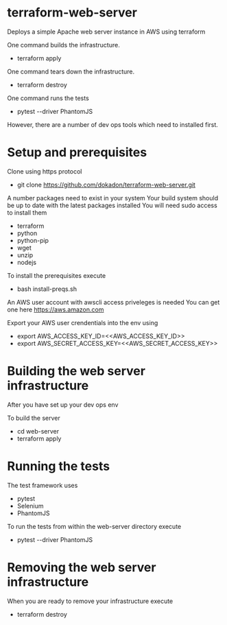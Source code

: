 # terraform-web-server
Deploys a simple Apache web server instance in AWS using terraform

One command builds the infrastructure.
* terraform apply

One command tears down the infrastructure.
* terraform destroy

One command runs the tests
* pytest --driver PhantomJS

However, there are a number of dev ops tools which need to installed first.

# Setup and prerequisites

Clone using https protocol
*  git clone https://github.com/dokadon/terraform-web-server.git

A number packages need to exist in your system
Your build system should be up to date with the latest packages installed
You will need sudo access to install them
* terraform
* python
* python-pip
* wget
* unzip
* nodejs

To install the prerequisites execute
* bash install-preqs.sh

An AWS user account with awscli access priveleges is needed
You can get one here https://aws.amazon.com

Export your AWS user crendentials into the env using
* export AWS_ACCESS_KEY_ID=<<AWS_ACCESS_KEY_ID>>
* export AWS_SECRET_ACCESS_KEY=<<AWS_SECRET_ACCESS_KEY>>

# Building the web server infrastructure

After you have set up your dev ops env

To build the server
* cd web-server
* terraform apply

# Running the tests

The test framework uses
* pytest
* Selenium
* PhantomJS

To run the tests from within the web-server directory execute
* pytest --driver PhantomJS

# Removing the web server infrastructure

When you are ready to remove your infrastructure execute
* terraform destroy
